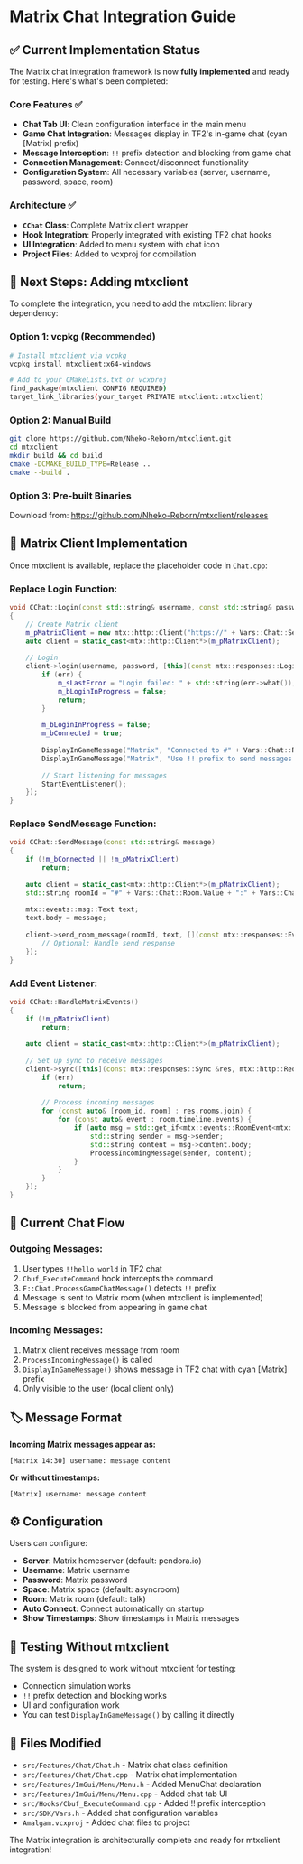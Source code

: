 # Matrix Chat Integration Guide

## ✅ Current Implementation Status

The Matrix chat integration framework is now **fully implemented** and ready for testing. Here's what's been completed:

### Core Features ✅
- **Chat Tab UI**: Clean configuration interface in the main menu
- **Game Chat Integration**: Messages display in TF2's in-game chat (cyan [Matrix] prefix)
- **Message Interception**: `!!` prefix detection and blocking from game chat
- **Connection Management**: Connect/disconnect functionality
- **Configuration System**: All necessary variables (server, username, password, space, room)

### Architecture ✅
- **`CChat` Class**: Complete Matrix client wrapper
- **Hook Integration**: Properly integrated with existing TF2 chat hooks
- **UI Integration**: Added to menu system with chat icon
- **Project Files**: Added to vcxproj for compilation

## 🔧 Next Steps: Adding mtxclient

To complete the integration, you need to add the mtxclient library dependency:

### Option 1: vcpkg (Recommended)
```bash
# Install mtxclient via vcpkg
vcpkg install mtxclient:x64-windows

# Add to your CMakeLists.txt or vcxproj
find_package(mtxclient CONFIG REQUIRED)
target_link_libraries(your_target PRIVATE mtxclient::mtxclient)
```

### Option 2: Manual Build
```bash
git clone https://github.com/Nheko-Reborn/mtxclient.git
cd mtxclient
mkdir build && cd build
cmake -DCMAKE_BUILD_TYPE=Release ..
cmake --build .
```

### Option 3: Pre-built Binaries
Download from: https://github.com/Nheko-Reborn/mtxclient/releases

## 🔌 Matrix Client Implementation

Once mtxclient is available, replace the placeholder code in `Chat.cpp`:

### Replace Login Function:
```cpp
void CChat::Login(const std::string& username, const std::string& password)
{
    // Create Matrix client
    m_pMatrixClient = new mtx::http::Client("https://" + Vars::Chat::Server.Value);
    auto client = static_cast<mtx::http::Client*>(m_pMatrixClient);
    
    // Login
    client->login(username, password, [this](const mtx::responses::Login &res, mtx::http::RequestErr err) {
        if (err) {
            m_sLastError = "Login failed: " + std::string(err->what());
            m_bLoginInProgress = false;
            return;
        }
        
        m_bLoginInProgress = false;
        m_bConnected = true;
        
        DisplayInGameMessage("Matrix", "Connected to #" + Vars::Chat::Room.Value + ":" + Vars::Chat::Server.Value);
        DisplayInGameMessage("Matrix", "Use !! prefix to send messages to Matrix chat");
        
        // Start listening for messages
        StartEventListener();
    });
}
```

### Replace SendMessage Function:
```cpp
void CChat::SendMessage(const std::string& message)
{
    if (!m_bConnected || !m_pMatrixClient)
        return;
    
    auto client = static_cast<mtx::http::Client*>(m_pMatrixClient);
    std::string roomId = "#" + Vars::Chat::Room.Value + ":" + Vars::Chat::Server.Value;
    
    mtx::events::msg::Text text;
    text.body = message;
    
    client->send_room_message(roomId, text, [](const mtx::responses::EventId &res, mtx::http::RequestErr err) {
        // Optional: Handle send response
    });
}
```

### Add Event Listener:
```cpp
void CChat::HandleMatrixEvents()
{
    if (!m_pMatrixClient)
        return;
        
    auto client = static_cast<mtx::http::Client*>(m_pMatrixClient);
    
    // Set up sync to receive messages
    client->sync([this](const mtx::responses::Sync &res, mtx::http::RequestErr err) {
        if (err)
            return;
            
        // Process incoming messages
        for (const auto& [room_id, room] : res.rooms.join) {
            for (const auto& event : room.timeline.events) {
                if (auto msg = std::get_if<mtx::events::RoomEvent<mtx::events::msg::Text>>(&event)) {
                    std::string sender = msg->sender;
                    std::string content = msg->content.body;
                    ProcessIncomingMessage(sender, content);
                }
            }
        }
    });
}
```

## 🎯 Current Chat Flow

### Outgoing Messages:
1. User types `!!hello world` in TF2 chat
2. `Cbuf_ExecuteCommand` hook intercepts the command
3. `F::Chat.ProcessGameChatMessage()` detects `!!` prefix
4. Message is sent to Matrix room (when mtxclient is implemented)
5. Message is blocked from appearing in game chat

### Incoming Messages:
1. Matrix client receives message from room
2. `ProcessIncomingMessage()` is called
3. `DisplayInGameMessage()` shows message in TF2 chat with cyan [Matrix] prefix
4. Only visible to the user (local client only)

## 🏷️ Message Format

**Incoming Matrix messages appear as:**
```
[Matrix 14:30] username: message content
```

**Or without timestamps:**
```
[Matrix] username: message content
```

## ⚙️ Configuration

Users can configure:
- **Server**: Matrix homeserver (default: pendora.io)
- **Username**: Matrix username
- **Password**: Matrix password  
- **Space**: Matrix space (default: asyncroom)
- **Room**: Matrix room (default: talk)
- **Auto Connect**: Connect automatically on startup
- **Show Timestamps**: Show timestamps in Matrix messages

## 🧪 Testing Without mtxclient

The system is designed to work without mtxclient for testing:
- Connection simulation works
- `!!` prefix detection and blocking works
- UI and configuration work
- You can test `DisplayInGameMessage()` by calling it directly

## 📁 Files Modified

- `src/Features/Chat/Chat.h` - Matrix chat class definition
- `src/Features/Chat/Chat.cpp` - Matrix chat implementation
- `src/Features/ImGui/Menu/Menu.h` - Added MenuChat declaration
- `src/Features/ImGui/Menu/Menu.cpp` - Added chat tab UI
- `src/Hooks/Cbuf_ExecuteCommand.cpp` - Added !! prefix interception
- `src/SDK/Vars.h` - Added chat configuration variables
- `Amalgam.vcxproj` - Added chat files to project

The Matrix integration is architecturally complete and ready for mtxclient integration!